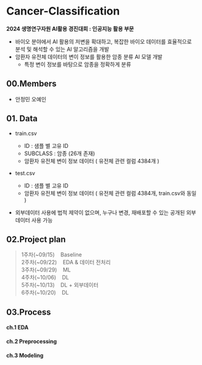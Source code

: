 # Cancer-Classification
**2024 생명연구자원 AI활용 경진대회 : 인공지능 활용 부문**
- 바이오 분야에서 AI 활용의 저변을 확대하고, 복잡한 바이오 데이터를 효율적으로 분석 및 해석할 수 있는 AI 알고리즘을 개발
- 암환자 유전체 데이터의 변이 정보를 활용한 암종 분류 AI 모델 개발
  - 특정 변이 정보를 바탕으로 암종을 정확하게 분류
## 00.Members
- 안정민 오예인
## 01. Data
- train.csv 
  - ID : 샘플 별 고유 ID
  - SUBCLASS : 암종 (26개 존재)
  - 암환자 유전체 변이 정보 데이터 ( 유전체 관련 컬럼 4384개 )

- test.csv
  - ID : 샘플 별 고유 ID
  - 암환자 유전체 변이 정보 데이터 ( 유전체 관련 컬럼 4384개, train.csv와 동일 )

- 외부데이터 사용에 법적 제약이 없으며, 누구나 변경, 재배포할 수 있는 공개된 외부 데이터 사용 가능
## 02.Project plan

> 1주차(~09/15)&nbsp;&nbsp;&nbsp; Baseline     
> 2주차(~09/22)&nbsp;&nbsp;&nbsp; EDA & 데이터 전처리            
> 3주차(~09/29)&nbsp;&nbsp;&nbsp; ML   
> 4주차(~10/06)&nbsp;&nbsp;&nbsp; DL     
> 5주차(~10/13)&nbsp;&nbsp;&nbsp; DL + 외부데이터                    
> 6주차(~10/20)&nbsp;&nbsp;&nbsp; DL   

## 03.Process
#### ch.1 EDA
#### ch.2 Preprocessing
#### ch.3 Modeling
